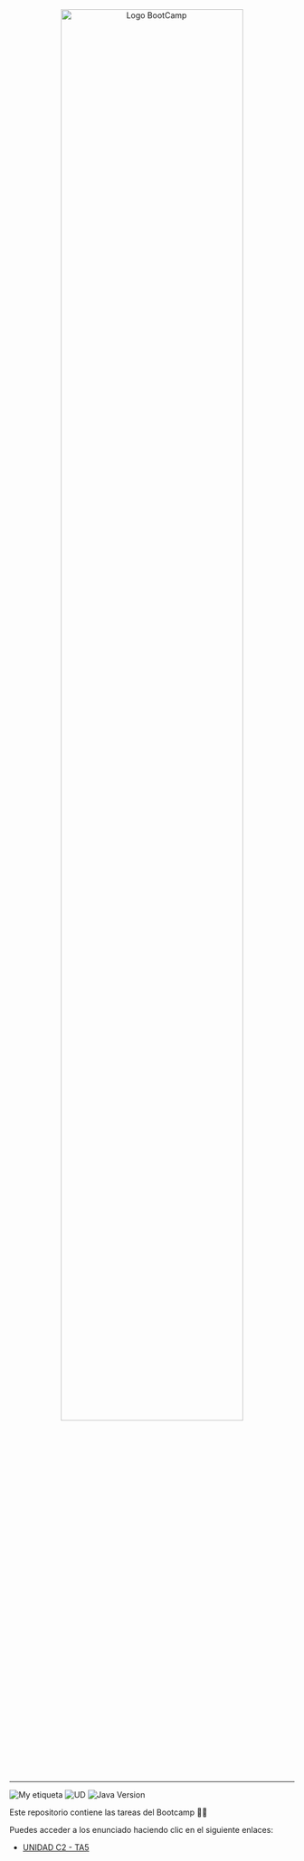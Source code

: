 <div align="center"><img width="80%"  src="https://github.com/TECHMA-Bootcamp-FullStack-Java-Angular/dmb-tsys-java-2909-ta03a/blob/main/utils/BootCamp-reduced.gif?raw=true"  alt="Logo BootCamp" /></div>
<hr>

![My etiqueta](https://img.shields.io/badge/David%20Maza-DiveCode%F0%9F%90%99-blue) ![UD](https://img.shields.io/badge/TA-5-orange)  ![Java Version](https://img.shields.io/badge/java-v8-red)

Este repositorio contiene las tareas del Bootcamp 👨‍💻


Puedes acceder a los enunciado haciendo clic en el siguiente enlaces:

- [UNIDAD C2 - TA5](https://techma-bootcamp-fullstack-java-angular.github.io/dmb-tsys-java-0210-ta05/)

